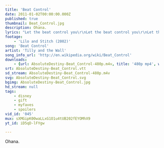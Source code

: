 ```yaml
---
title: 'Beat Control'
date: 2011-01-02T00:00:00.000Z
published: true
thumbnail: Beat_Control.jpg
description: Ohana.
lyrics: "Let the beat control you\r\nLet the beat control you\r\nLet the beat control you\r\nLet the beat control you\r\n\r\nAll these people talking 'bout you now\r\nThey don't make no difference, no\r\nWe always have the rhythm here\r\nIn our blood and in our souls\r\nSo let the beat control you now\r\nThere's nothing here to care about\r\nJust you and me, let's break it down\r\nSo follow me, I'll show you how\r\n\r\nAll these people talking 'bout you now\r\nThey don't make no difference, no\r\nWe always have the rhythm here\r\nIn our blood and in our souls\r\nSo let the beat control you now\r\nThere's nothing here to care about\r\nJust you and me, let's break it down\r\nSo follow me, I'll show you how\r\n\r\nThe beat\r\nThe beat\r\nThe beat\r\nThe beat\r\nThe beat\r\nThe beat\r\nThe beat\r\nThe beat\r\n\r\nLet that beat control your body\r\nYou and me, there's no one watching\r\nCome on, we can rock this party\r\nAll night long, believe me\r\n\r\n\r\nLet that beat control your body\r\nYou and me, there's no one watching\r\nCome on, we can rock this party\r\nAll night long, believe me\r\n\r\nThere is nothing stopping you\r\nThere is nothing stopping me\r\nSo let that beat control your body, baby\r\n\r\nThere is nothing stopping you\r\nThere is nothing stopping me\r\nSo let that beat control your body, baby\r\n\r\nAll these people talking 'bout you now\r\nThey don't make no difference, no\r\nWe always have the rhythm here\r\nIn our blood and in our souls\r\nSo let the beat control you now\r\nThere's nothing here to care about\r\nJust you and me, let's break it down\r\nSo follow me, I'll show you how\r\n\r\nAll the people gather round now\r\nAll the people break it down now\r\n\r\nThere is nothing stopping you\r\nThere is nothing stopping me\r\nSo let that beat control your body, baby\r\n\r\nThere is nothing stopping you\r\nThere is nothing stopping me\r\nSo let that beat control your body, baby\r\n\r\nAll the people gather round now\r\n(So let that beat control your body. baby)\r\nAll the people break it down now\r\n(So let that beat control your body, baby)\r\n\r\nThe beat\r\nThe beat\r\nThe beat\r\nThe beat "
footage:
    - 'Lilo and Stitch (2002)'
song: 'Beat Control'
artist: 'Tilly and the Wall'
song_info_url: 'http://en.wikipedia.org/wiki/Beat_Control'
downloads:
    - {url: AbsoluteDestiny-Beat_Control-480p.m4v, title: '480p mp4', width: 832, height: 480, mimetype: video/mp4}
srt: AbsoluteDestiny-Beat_Control.vtt
sd_stream: AbsoluteDestiny-Beat_Control-480p.m4v
svg: AbsoluteDestiny-Beat_Control.svg
bgimg: AbsoluteDestiny-Beat_Control.jpg
hd_stream: null
tags:
    - disney
    - gift
    - myfaves
    - spoilers
vid_id: '045'
mux: sXMGipK00waLLxG1O1u4tUB202fEYOMhX9
yt_id: iD5qD-lFYgw

---
```

Ohana.